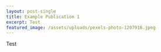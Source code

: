 ```yaml
---
layout: post-single
title: Example Publication 1
excerpt: Test
featured_image: /assets/uploads/pexels-photo-1207918.jpeg
---
```

Test